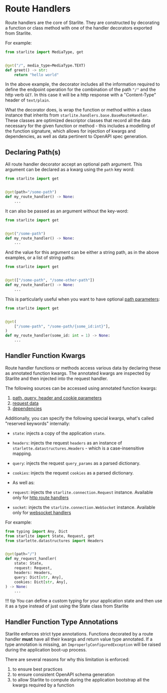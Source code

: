 # Route Handlers

Route handlers are the core of Starlite. They are constructed by decorating a function or class method with one of the
handler decorators exported from Starlite.

For example:

```python
from starlite import MediaType, get


@get("/", media_type=MediaType.TEXT)
def greet() -> str:
    return "hello world"
```

In the above example, the decorator includes all the information required to define the endpoint operation for the
combination of the path `"/"` and the http verb `GET`. In this case it will be a http response with a "Content-Type"
header of `text/plain`.

What the decorator does, is wrap the function or method within a class instance that inherits from
`starlite.handlers.base.BaseRouteHandler`. These classes are optimized descriptor classes that record all the data
necessary for the given function or method - this includes a modelling of the function signature, which allows for
injection of kwargs and dependencies, as well as data pertinent to OpenAPI spec generation.

## Declaring Path(s)

All route handler decorator accept an optional path argument. This argument can be declared as a kwarg using the `path`
key word:

```python
from starlite import get


@get(path="/some-path")
def my_route_handler() -> None:
    ...
```

It can also be passed as an argument without the key-word:

```python
from starlite import get


@get("/some-path")
def my_route_handler() -> None:
    ...
```

And the value for this argument can be either a string path, as in the above examples, or a list of string paths:

```python
from starlite import get


@get(["/some-path", "/some-other-path"])
def my_route_handler() -> None:
    ...
```

This is particularly useful when you want to have optional [path parameters](../3-parameters/0-path-parameters.md):

```python
from starlite import get


@get(
    ["/some-path", "/some-path/{some_id:int}"],
)
def my_route_handler(some_id: int = 1) -> None:
    ...
```

## Handler Function Kwargs

Route handler functions or methods access various data by declaring these as annotated function kwargs. The annotated
kwargs are inspected by Starlite and then injected into the request handler.

The following sources can be accessed using annotated function kwargs:

1. [path, query, header and cookie parameters](../3-parameters/3-the-parameter-function.md)
2. [request data](../4-request-data/0-request-data.md)
3. [dependencies](../6-dependency-injection/0-dependency-injection-intro.md)

Additionally, you can specify the following special kwargs, what's called "reserved keywords" internally:

- `state`: injects a copy of the application `state`.
- `headers`: injects the request `headers` as an instance of `starlette.datastructures.Headers` - which is a case-insensitive mapping.
- `query`: injects the request `query_params` as a parsed dictionary.
- `cookies`: injects the request `cookies` as a parsed dictionary.
- As well as:

- `request`: injects the `starlite.connection.Request` instance. Available only for [http route handlers](1-http-route-handlers.md)
- `socket`: injects the `starlite.connection.WebSocket` instance. Available only for [websocket handlers](2-websocket-route-handlers.md)

For example:

```python
from typing import Any, Dict
from starlite import State, Request, get
from starlette.datastructures import Headers


@get(path="/")
def my_request_handler(
    state: State,
    request: Request,
    headers: Headers,
    query: Dict[str, Any],
    cookies: Dict[str, Any],
) -> None:
    ...
```

!!! tip
    You can define a custom typing for your application state and then use it as a type instead of just using the
    State class from Starlite

## Handler Function Type Annotations

Starlite enforces strict type annotations. Functions decorated by a route handler **must** have all their kwargs and
return value type annotated. If a type annotation is missing, an `ImproperlyConfiguredException` will be raised during
the application boot-up process.

There are several reasons for why this limitation is enforced:

1. to ensure best practices
2. to ensure consistent OpenAPI schema generation
3. to allow Starlite to compute during the application bootstrap all the kwargs required by a function

